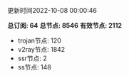 更新时间2022-10-08 00:00:46

**总订阅: 64**
**总节点: 8546**
**有效节点: 2112**
- trojan节点: 120
- v2ray节点: 1842
- ssr节点: 2
- ss节点: 148
